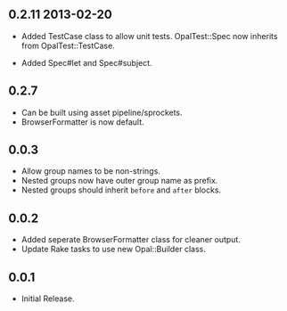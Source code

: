 ## 0.2.11 2013-02-20

*   Added TestCase class to allow unit tests. OpalTest::Spec now inherits from
    OpalTest::TestCase.

*   Added Spec#let and Spec#subject.

## 0.2.7

*   Can be built using asset pipeline/sprockets.
*   BrowserFormatter is now default.

## 0.0.3

*   Allow group names to be non-strings.
*   Nested groups now have outer group name as prefix.
*   Nested groups should inherit `before` and `after` blocks.

## 0.0.2

*   Added seperate BrowserFormatter class for cleaner output.
*   Update Rake tasks to use new Opal::Builder class.

## 0.0.1

*   Initial Release.
